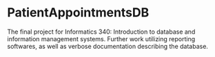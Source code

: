 # PatientAppointmentsDB
The final project for Informatics 340: Introduction to database and information management systems. Further work utilizing reporting softwares, as well as verbose documentation describing the database.

